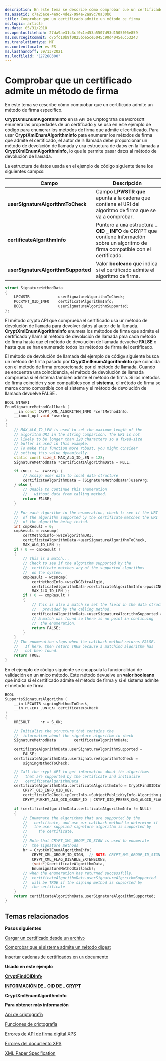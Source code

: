 ```yaml
---
description: En este tema se describe cómo comprobar que un certificado admite un método de firma específico.
ms.assetid: c7a23ace-4e9c-4de2-994e-2aa9c70a30b6
title: Comprobar que un certificado admite un método de firma
ms.topic: article
ms.date: 05/31/2018
ms.openlocfilehash: 27da9ae31c3cf0c4e453a5507d93d1505606e859
ms.sourcegitcommit: d75fc10b9f0825bbe5ce5045c90d4045e3c53243
ms.translationtype: MT
ms.contentlocale: es-ES
ms.lasthandoff: 09/13/2021
ms.locfileid: "127268300"
---
```

# <a name="verify-that-a-certificate-supports-a-signature-method"></a>Comprobar que un certificado admite un método de firma

En este tema se describe cómo comprobar que un certificado admite un método de firma específico.

**CryptXmlEnumAlgorithmInfo** en la API de Criptografía de Microsoft enumera las propiedades de un certificado y se usa en este ejemplo de código para enumerar los métodos de firma que admite el certificado. Para usar **CryptXmlEnumAlgorithmInfo** para enumerar los métodos de firma que admite el certificado, el autor de la llamada debe proporcionar un método de devolución de llamada y una estructura de datos en la llamada a **CryptXmlEnumAlgorithmInfo,** lo que le permite pasar datos al método de devolución de llamada.

La estructura de datos usada en el ejemplo de código siguiente tiene los siguientes campos:

| Campo                               | Descripción                                                                                                                               |
|-------------------------------------|-------------------------------------------------------------------------------------------------------------------------------------------|
| **userSignatureAlgorithmToCheck**   | Campo **LPWSTR que** apunta a la cadena que contiene el URI del algoritmo de firma que se va a comprobar.                             |
| **certificateAlgorithmInfo**        | Puntero a una estructura **\_ OID \_ INFO** de CRYPT que contiene información sobre un algoritmo de firma compatible con el certificado. |
| **userSignatureAlgorithmSupported** | Valor **booleano** que indica si el certificado admite el algoritmo de firma.                                       |



 


```C++
struct SignatureMethodData
{
    LPCWSTR             userSignatureAlgorithmToCheck; 
    PCCRYPT_OID_INFO    certificateAlgorithmInfo; 
    BOOL                userSignatureAlgorithmSupported; 
};
```



El método crypto API que comprueba el certificado usa un método de devolución de llamada para devolver datos al autor de la llamada. **CryptXmlEnumAlgorithmInfo** enumera los métodos de firma que admite el certificado y llama al método de devolución de llamada para cada método de firma hasta que el método de devolución de llamada devuelve **FALSE** o hasta que se han enumerado todos los métodos de firma del certificado.

El método de devolución de llamada del ejemplo de código siguiente busca un método de firma pasado por **CryptXmlEnumAlgorithmInfo** que coincida con el método de firma proporcionado por el método de llamada. Cuando se encuentra una coincidencia, el método de devolución de llamada comprueba si el sistema también admite el método de firma. Si los métodos de firma coinciden y son compatibles con el **sistema,** el método de firma se marca como compatible con el sistema y el método de devolución de llamada devuelve FALSE .


```C++
BOOL WINAPI 
EnumSignatureMethodCallback (
    __in const CRYPT_XML_ALGORITHM_INFO *certMethodInfo,
    __inout_opt void *userArg
)
{
    // MAX_ALG_ID_LEN is used to set the maximum length of the 
    // algorithm URI in the string comparison. The URI is not 
    // likely to be longer than 128 characters so a fixed-size
    // buffer is used in this example.
    // To make this function more robust, you might consider
    // setting this value dynamically.
    static const size_t MAX_ALG_ID_LEN = 128;
    SignatureMethodData *certificateAlgorithmData = NULL;

    if (NULL != userArg) {
        // Assign user data to local data structure
        certificateAlgorithmData = (SignatureMethodData*)userArg;
    } else {
        // Unable to continue this enumeration 
        //   without data from calling method.
        return FALSE;
    }
    
    // For each algorithm in the enumeration, check to see if the URI 
    //  of the algorithm supported by the certificate matches the URI 
    //  of the algorithm being tested.
    int cmpResult = 0;
    cmpResult = wcsncmp( 
        certMethodInfo->wszAlgorithmURI, 
        certificateAlgorithmData->userSignatureAlgorithmToCheck, 
        MAX_ALG_ID_LEN );
    if ( 0 == cmpResult )
    {
        // This is a match...
        // Check to see if the algorithm supported by the 
        //  certificate matches any of the supported algorithms 
        //  on the system.
        cmpResult = wcsncmp(
            certMethodInfo->wszCNGExtraAlgid, 
            certificateAlgorithmData->certificateAlgorithmInfo->pwszCNGAlgid, 
            MAX_ALG_ID_LEN );
        if ( 0 == cmpResult )
        {
            // This is also a match so set the field in the data structure
            //   provided by the calling method.
            certificateAlgorithmData->userSignatureAlgorithmSupported = TRUE;
            // A match was found so there is no point in continuing 
            //  the enumeration.
            return FALSE;
        }
    }
    // The enumeration stops when the callback method returns FALSE. 
    //   If here, then return TRUE because a matching algorithm has
    //   not been found.
    return TRUE;
}
```



En el ejemplo de código siguiente se encapsula la funcionalidad de validación en un único método. Este método devuelve un **valor booleano** que indica si el certificado admite el método de firma y si el sistema admite el método de firma.


```C++
BOOL 
SupportsSignatureAlgorithm (
    __in LPCWSTR signingMethodToCheck,
    __in PCCERT_CONTEXT certificateToCheck
)
{
    HRESULT     hr = S_OK;

    // Initialize the structure that contains the   
    //  information about the signature algorithm to check
    SignatureMethodData        certificateAlgorithmData;

    certificateAlgorithmData.userSignatureAlgorithmSupported = 
        FALSE;
    certificateAlgorithmData.userSignatureAlgorithmToCheck = 
        signingMethodToCheck;

    // Call the crypt API to get information about the algorithms
    //   that are supported by the certificate and initialize 
    //   certificateAlgorithmData
    certificateAlgorithmData.certificateAlgorithmInfo = CryptFindOIDInfo (
        CRYPT_OID_INFO_OID_KEY,
        certificateToCheck->pCertInfo->SubjectPublicKeyInfo.Algorithm.pszObjId,
        CRYPT_PUBKEY_ALG_OID_GROUP_ID | CRYPT_OID_PREFER_CNG_ALGID_FLAG);

    if (certificateAlgorithmData.certificateAlgorithmInfo != NULL)
    {
        // Enumerate the algorithms that are supported by the 
        //   certificate, and use our callback method to determine if
        //   the user supplied signature algorithm is supported by 
        //     the certificate.
        //
        // Note that CRYPT_XML_GROUP_ID_SIGN is used to enumerate
        //  the signature methods
        hr = CryptXmlEnumAlgorithmInfo(
            CRYPT_XML_GROUP_ID_SIGN,  // NOTE: CRYPT_XML_GROUP_ID_SIGN
            CRYPT_XML_FLAG_DISABLE_EXTENSIONS,
            (void*)&certificateAlgorithmData,
            EnumSignatureMethodCallback);
        // when the enumeration has returned successfully, 
        //  certificateAlgorithmData.userSignatureAlgorithmSupported
        //  will be TRUE if the signing method is supported by
        //  the certificate
    }
    return certificateAlgorithmData.userSignatureAlgorithmSupported;
}
```



## <a name="related-topics"></a>Temas relacionados

<dl> <dt>

**Pasos siguientes**
</dt> <dt>

[Cargar un certificado desde un archivo](load-a-certificate-from-a-file.md)
</dt> <dt>

[Comprobar que el sistema admite un método digest](verify-a-certificate-supports-a-digest-method.md)
</dt> <dt>

[Insertar cadenas de certificados en un documento](embedding-certificate-trust-chains-in-a-document.md)
</dt> <dt>

**Usado en este ejemplo**
</dt> <dt>

[**CryptFindOIDInfo**](/windows/desktop/api/wincrypt/nf-wincrypt-cryptfindoidinfo)
</dt> <dt>

[**INFORMACIÓN DE \_ OID DE \_ CRYPT**](/windows/desktop/api/wincrypt/ns-wincrypt-crypt_oid_info)
</dt> <dt>

**CryptXmlEnumAlgorithmInfo**
</dt> <dt>

**Para obtener más información**
</dt> <dt>

[Api de criptografía](/windows/desktop/SecCrypto/cryptography-portal)
</dt> <dt>

[Funciones de criptografía](/windows/desktop/SecCrypto/cryptography-functions)
</dt> <dt>

[Errores de API de firma digital XPS](xps-digital-signatures-errors.md)
</dt> <dt>

[Errores del documento XPS](xps-document-errors.md)
</dt> <dt>

[XML Paper Specification](https://www.ecma-international.org/activities/XML%20Paper%20Specification/XPS%20Standard%20WD%201.6.pdf)
</dt> </dl>

 

 
